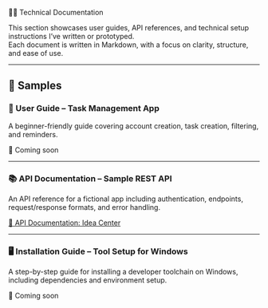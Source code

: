  🧑‍💻 Technical Documentation

This section showcases user guides, API references, and technical setup instructions I’ve written or prototyped.  
Each document is written in Markdown, with a focus on clarity, structure, and ease of use.

---

## 📘 Samples

### 🧭 User Guide – Task Management App

A beginner-friendly guide covering account creation, task creation, filtering, and reminders.

📎 Coming soon


---

### 📚 API Documentation – Sample REST API

An API reference for a fictional app including authentication, endpoints, request/response formats, and error handling.

[📎 API Documentation: Idea Center](https://github.com/M33rschaum/technical-writing-portfolio/blob/main/technical-docs/Sample-API-Doc.md)

---

### 🖥 Installation Guide – Tool Setup for Windows

A step-by-step guide for installing a developer toolchain on Windows, including dependencies and environment setup.

📎 Coming soon
